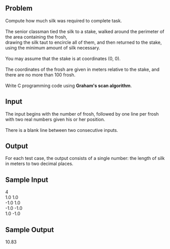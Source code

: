 ## Problem
Compute how much silk was required to complete task.
<br> 
<br> The senior classman tied the silk to a stake, walked around the perimeter of the area containing the frosh, 
<br> drawing the silk taut to encircle all of them, and then returned to the stake, using the minimum amount of silk necessary.
<br> 
<br> You may assume that the stake is at coordinates (0, 0).
<br> 
<br> The coordinates of the frosh are given in meters relative to the stake, and there are no more than 100 frosh.
<br> 
<br> Write C programming code using **Graham's scan algorithm**.

## Input
The input begins with the number of frosh, followed by one line per frosh with two real numbers given his or her position.
<br>
<br> There is a blank line between two consecutive inputs.

## Output
For each test case, the output consists of a single number: the length of silk in meters to two decimal places.

## Sample Input
4
<br> 1.0 1.0
<br> -1.0 1.0
<br> -1.0 -1.0
<br> 1.0 -1.0

## Sample Output
10.83
